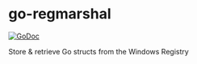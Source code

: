 # go-regmarshal
[![GoDoc](https://godoc.org/github.com/ianatha/go-regmarshal?status.svg)](https://godoc.org/github.com/ianatha/go-regmarshal)

Store &amp; retrieve Go structs from the Windows Registry
